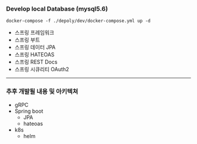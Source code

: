 ### Develop local Database (mysql5.6)
```
docker-compose -f ./depoly/dev/docker-compose.yml up -d 
```

* 스프링 프레임워크
* 스프링 부트
* 스프링 데이터 JPA
* 스프링 HATEOAS
* 스프링 REST Docs
* 스프링 시큐리티 OAuth2

---
### 추후 개발될 내용 및 아키텍쳐

- gRPC
- Spring boot
    - JPA
    - hateoas
- k8s
    - helm
